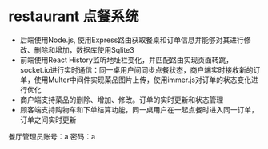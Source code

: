 # restaurant 点餐系统
  * 后端使用Node.js, 使用Express路由获取餐桌和订单信息并能够对其进行修改、删除和增加，数据库使用Sqlite3
  * 前端使用React History监听地址栏变化，并匹配路由实现页面转跳，socket.io进行实时通信：同一桌用户间同步点餐状态，商户端实时接收新的订单，使用Multer中间件实现菜品图片上传，使用immer.js对订单的状态变化进行优化
  * 商户端支持菜品的删除、增加、修改。订单的实时更新和状态管理
  * 顾客端支持购物车和下单结算功能，同一桌用户在一起点餐时进入同一订单，订单之间实时更新
  
餐厅管理员账号：a 密码：a

